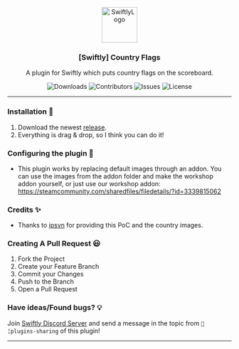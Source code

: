<p align="center">
  <a href="https://github.com/swiftly-solution/countryflags">
    <img src="https://cdn.swiftlycs2.net/swiftly-logo.png" alt="SwiftlyLogo" width="80" height="80">
  </a>

  <h3 align="center">[Swiftly] Country Flags</h3>

  <p align="center">
    A plugin for Swiftly which puts country flags on the scoreboard.
    <br/>
  </p>
</p>

<p align="center">
  <img src="https://img.shields.io/github/downloads/swiftly-solution/countryflags/total" alt="Downloads"> 
  <img src="https://img.shields.io/github/contributors/swiftly-solution/countryflags?color=dark-green" alt="Contributors">
  <img src="https://img.shields.io/github/issues/swiftly-solution/countryflags" alt="Issues">
  <img src="https://img.shields.io/github/license/swiftly-solution/countryflags" alt="License">
</p>

---

### Installation 👀

1. Download the newest [release](https://github.com/swiftly-solution/countryflags/releases).
2. Everything is drag & drop, so I think you can do it!

### Configuring the plugin 🧐

- This plugin works by replacing default images through an addon. You can use the images from the addon folder and make the workshop addon yourself, or just use our workshop addon: https://steamcommunity.com/sharedfiles/filedetails/?id=3339815062

### Credits ✨

- Thanks to [ipsvn](https://github.com/ipsvn) for providing this PoC and the country images.

### Creating A Pull Request 😃

1. Fork the Project
2. Create your Feature Branch
3. Commit your Changes
4. Push to the Branch
5. Open a Pull Request

### Have ideas/Found bugs? 💡

Join [Swiftly Discord Server](https://swiftlycs2.net/discord) and send a message in the topic from `📕╎plugins-sharing` of this plugin!

---
